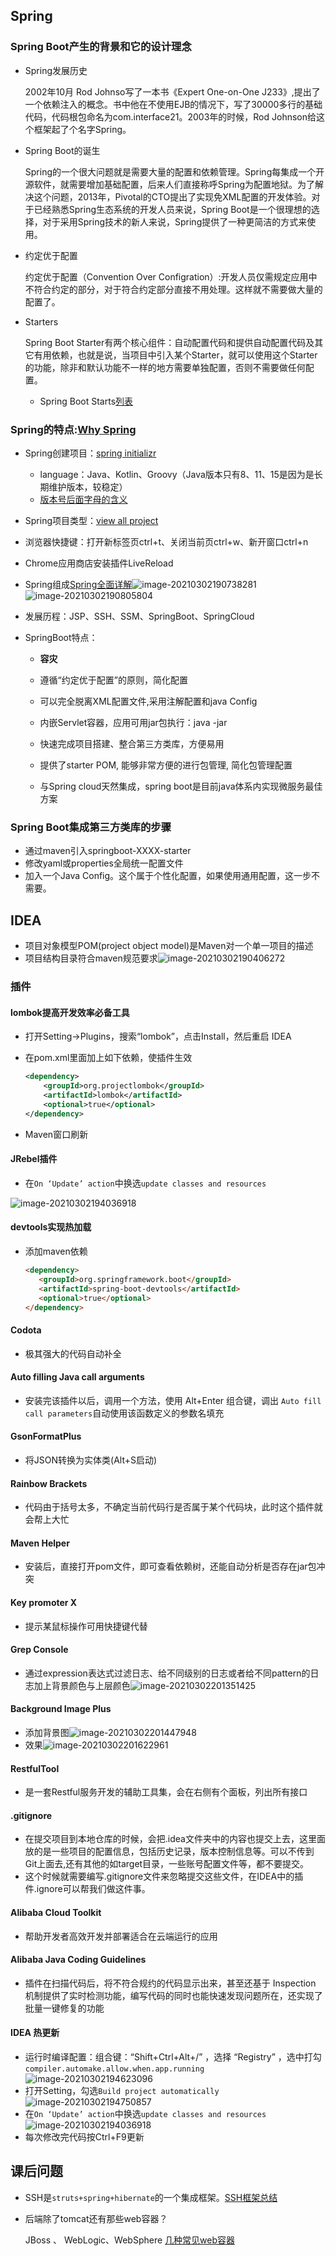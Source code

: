## Spring

### Spring Boot产生的背景和它的设计理念

- Spring发展历史

  2002年10月 Rod Johnso写了一本书《Expert One-on-One J233》,提出了一个依赖注入的概念。书中他在不使用EJB的情况下，写了30000多行的基础代码，代码根包命名为com.interface21。2003年的时候，Rod Johnson给这个框架起了个名字Spring。

- Spring Boot的诞生

  Spring的一个很大问题就是需要大量的配置和依赖管理。Spring每集成一个开源软件，就需要增加基础配置，后来人们直接称呼Spring为配置地狱。为了解决这个问题，2013年，Pivotal的CTO提出了实现免XML配置的开发体验。对于已经熟悉Spring生态系统的开发人员来说，Spring Boot是一个很理想的选择，对于采用Spring技术的新人来说，Spring提供了一种更简洁的方式来使用。

- 约定优于配置

  约定优于配置（Convention Over Configration）:开发人员仅需规定应用中不符合约定的部分，对于符合约定部分直接不用处理。这样就不需要做大量的配置了。

- Starters

  Spring Boot Starter有两个核心组件：自动配置代码和提供自动配置代码及其它有用依赖，也就是说，当项目中引入某个Starter，就可以使用这个Starter的功能，除非和默认功能不一样的地方需要单独配置，否则不需要做任何配置。

  - Spring Boot Starts[列表](https://docs.spring.io/spring-boot/docs/current/reference/htmlsingle/#using-boot-starter)

### Spring的特点:[Why Spring](https://spring.io/why-spring)

- Spring创建项目：[spring initializr](https://start.spring.io/)
  - language：Java、Kotlin、Groovy（Java版本只有8、11、15是因为是长期维护版本，较稳定）
  - [版本号后面字母的含义](https://blog.csdn.net/lizhenglyg/article/details/103147623?ops_request_misc=%257B%2522request%255Fid%2522%253A%2522161466363616780274148581%2522%252C%2522scm%2522%253A%252220140713.130102334.pc%255Fall.%2522%257D&request_id=161466363616780274148581&biz_id=0&utm_medium=distribute.pc_search_result.none-task-blog-2~all~first_rank_v2~rank_v29-3-103147623.first_rank_v2_pc_rank_v29&utm_term=%E7%89%88%E6%9C%AC%E5%8F%B7M2)
  
- Spring项目类型：[view all project](https://spring.io/projects)

- 浏览器快捷键：打开新标签页ctrl+t、关闭当前页ctrl+w、新开窗口ctrl+n

- Chrome应用商店安装插件LiveReload

- Spring组成[Spring全面详解](https://blog.csdn.net/weixin_44207403/article/details/106736102?ops_request_misc=%257B%2522request%255Fid%2522%253A%2522161464286216780262561279%2522%252C%2522scm%2522%253A%252220140713.130102334..%2522%257D&request_id=161464286216780262561279&biz_id=0&utm_medium=distribute.pc_search_result.none-task-blog-2~all~top_click~default-1-106736102.first_rank_v2_pc_rank_v29&utm_term=spring)![image-20210302190738281](C:\Users\dell\AppData\Roaming\Typora\typora-user-images\image-20210302190738281.png)![image-20210302190805804](C:\Users\dell\AppData\Roaming\Typora\typora-user-images\image-20210302190805804.png)

- 发展历程：JSP、SSH、SSM、SpringBoot、SpringCloud

- SpringBoot特点：

  - **容灾**

  - 遵循“约定优于配置”的原则，简化配置

  - 可以完全脱离XML配置文件,采用注解配置和java Config

  - 内嵌Servlet容器，应用可用jar包执行：java -jar

  - 快速完成项目搭建、整合第三方类库，方便易用

  - 提供了starter POM, 能够非常方便的进行包管理, 简化包管理配置

  - 与Spring cloud天然集成，spring boot是目前java体系内实现微服务最佳方案

### Spring Boot集成第三方类库的步骤

- 通过maven引入springboot-XXXX-starter
- 修改yaml或properties全局统一配置文件
- 加入一个Java Config。这个属于个性化配置，如果使用通用配置，这一步不需要。

## IDEA

- 项目对象模型POM(project object model)是Maven对一个单一项目的描述
- 项目结构目录符合maven规范要求![image-20210302190406272](C:\Users\dell\AppData\Roaming\Typora\typora-user-images\image-20210302190406272.png)

### 插件

#### lombok提高开发效率必备工具

- 打开Setting->Plugins，搜索“lombok”，点击Install，然后重启 IDEA

- 在pom.xml里面加上如下依赖，使插件生效

  ```xml
  <dependency>
      <groupId>org.projectlombok</groupId>
      <artifactId>lombok</artifactId>
      <optional>true</optional>
  </dependency>
  ```

- Maven窗口刷新

#### JRebel插件

- 在` On ‘Update’ action `中换选` update classes and resources `

![image-20210302194036918](C:\Users\dell\AppData\Roaming\Typora\typora-user-images\image-20210302194036918.png)

#### devtools实现热加载

- 添加maven依赖

  ```html
  <dependency>
     <groupId>org.springframework.boot</groupId>
     <artifactId>spring-boot-devtools</artifactId>
     <optional>true</optional>
  </dependency>
  ```

#### Codota

- 极其强大的代码自动补全

#### Auto filling Java call arguments

- 安装完该插件以后，调用一个方法，使用 Alt+Enter 组合键，调出 ` Auto fill call parameters `自动使用该函数定义的参数名填充

#### GsonFormatPlus

- 将JSON转换为实体类(Alt+S启动)

#### Rainbow Brackets

- 代码由于括号太多，不确定当前代码行是否属于某个代码块，此时这个插件就会帮上大忙

#### Maven Helper

- 安装后，直接打开pom文件，即可查看依赖树，还能自动分析是否存在jar包冲突

#### Key promoter X

- 提示某鼠标操作可用快捷键代替

#### Grep Console

- 通过expression表达式过滤日志、给不同级别的日志或者给不同pattern的日志加上背景颜色与上层颜色![image-20210302201351425](C:\Users\dell\AppData\Roaming\Typora\typora-user-images\image-20210302201351425.png)

#### Background Image Plus

- 添加背景图![image-20210302201447948](C:\Users\dell\AppData\Roaming\Typora\typora-user-images\image-20210302201447948.png)
- 效果![image-20210302201622961](C:\Users\dell\AppData\Roaming\Typora\typora-user-images\image-20210302201622961.png)

#### RestfulTool

- 是一套Restful服务开发的辅助工具集，会在右侧有个面板，列出所有接口

#### .gitignore

- 在提交项目到本地仓库的时候，会把.idea文件夹中的内容也提交上去，这里面放的是一些项目的配置信息，包括历史记录，版本控制信息等。可以不传到Git上面去,还有其他的如target目录，一些账号配置文件等，都不要提交。
- 这个时候就需要编写.gitignore文件来忽略提交这些文件，在IDEA中的插件.ignore可以帮我们做这件事。

#### Alibaba Cloud Toolkit

- 帮助开发者高效开发并部署适合在云端运行的应用

#### Alibaba Java Coding Guidelines

- 插件在扫描代码后，将不符合规约的代码显示出来，甚至还基于 Inspection 机制提供了实时检测功能，编写代码的同时也能快速发现问题所在，还实现了批量一键修复的功能

#### IDEA 热更新

- 运行时编译配置：组合键：“Shift+Ctrl+Alt+/” ，选择 “Registry” ，选中打勾 ` compiler.automake.allow.when.app.running `![image-20210302194623096](C:\Users\dell\AppData\Roaming\Typora\typora-user-images\image-20210302194623096.png)
- 打开Setting，勾选` Build project automatically `![image-20210302194750857](C:\Users\dell\AppData\Roaming\Typora\typora-user-images\image-20210302194750857.png)
- 在` On ‘Update’ action `中换选` update classes and resources `![image-20210302194036918](C:\Users\dell\AppData\Roaming\Typora\typora-user-images\image-20210302194036918.png)
- 每次修改完代码按Ctrl+F9更新

## 课后问题

- SSH是` struts+spring+hibernate `的一个集成框架。[SSH框架总结](https://blog.csdn.net/weixin_38911591/article/details/100242710?ops_request_misc=%257B%2522request%255Fid%2522%253A%2522161466737816780262573586%2522%252C%2522scm%2522%253A%252220140713.130102334..%2522%257D&request_id=161466737816780262573586&biz_id=0&utm_medium=distribute.pc_search_result.none-task-blog-2~all~top_click~default-1-100242710.first_rank_v2_pc_rank_v29&utm_term=ssh%E6%A1%86%E6%9E%B6)

- 后端除了tomcat还有那些web容器？

  JBoss 、 WebLogic、WebSphere [几种常见web容器](https://www.cnblogs.com/kaleidoscope/p/9668646.html)

